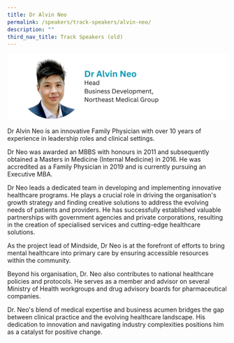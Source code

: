 ```yaml
---
title: Dr Alvin Neo
permalink: /speakers/track-speakers/alvin-neo/
description: ""
third_nav_title: Track Speakers (old)
---
```

<div style="display: flex; flex-wrap: wrap;">
  <div style="flex-basis: 100%; max-width: 100%;">
    <img alt="track speakers 1" src="/images/SpeakersPhoto/alvinneo.png">
  </div>
	</div>
	
Dr Alvin Neo is an innovative Family Physician with over 10 years of experience in leadership roles and clinical settings. 

Dr Neo was awarded an MBBS with honours in 2011 and  subsequently obtained a Masters in Medicine (Internal Medicine) in 2016. He  was accredited as a Family Physician in 2019 and is currently pursuing an Executive MBA. 

Dr Neo leads a dedicated team in developing and implementing innovative healthcare programs. He plays a crucial role in driving the organisation's growth strategy and finding creative solutions to address the evolving needs of patients and providers. He has successfully established valuable partnerships with government agencies and private corporations, resulting in the creation of specialised services and cutting-edge healthcare solutions.
	
As the project lead of Mindside, Dr Neo is at the forefront of efforts to bring mental healthcare into primary care by ensuring accessible resources within the community.

Beyond his organisation, Dr. Neo also contributes to national healthcare policies and protocols. He serves as a member and advisor on several Ministry of Health workgroups and drug advisory boards for pharmaceutical companies.
	
Dr. Neo's blend of medical expertise and business acumen bridges the gap between clinical practice and the evolving healthcare landscape. His dedication to innovation and navigating industry complexities positions him as a catalyst for positive change.